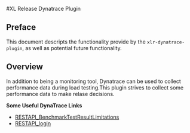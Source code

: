 #XL Release Dynatrace Plugin

## Preface
This document descripts the functionality provide by the `xlr-dynatrace-plugin`, as well as potential future functionality.

## Overview
In addition to being a monitoring tool, Dynatrace can be used to collect performance data during load testing.This plugin strives to collect some performance data to make relase decisions.

__Some Useful DynaTrace Links__

* [RESTAPI_BenchmarkTestResultLimitations](https://community.compuwareapm.com/community/display/APMSAASDOC/Benchmark+Test+Results+-+REST+API#BenchmarkTestResults-RESTAPI-BenchmarkTestResultLimitations)
* [RESTAPI_login](https://community.compuwareapm.com/community/display/APMSAASDOC/Login+-+REST+API)


